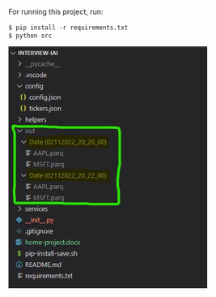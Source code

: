 For running this project, run:  
    
    $ pip install -r requirements.txt  
    $ python src  

![Screenshot](screenshot1.jpg)
